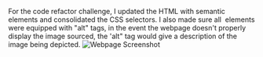 For the code refactor challenge, I updated the HTML with semantic elements and consolidated the CSS selectors. I also made sure all <img> elements were equipped
with "alt" tags, in the event the webpage doesn't properly display the image sourced, the 'alt" tag would give a description of the image being depicted.
![Webpage Screenshot](https://user-images.githubusercontent.com/97485055/151722912-a03a051d-1dd0-4abd-a5fc-a1c813b9681b.jpg)
